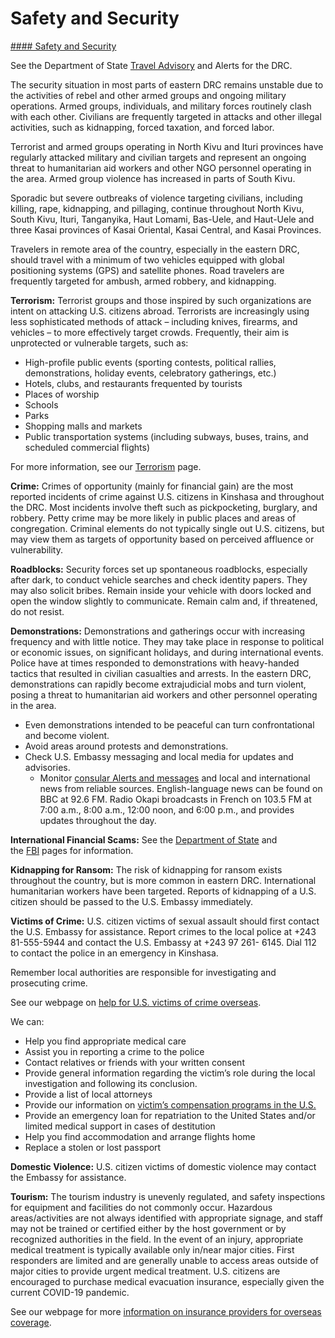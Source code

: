 # Safety and Security

[#### Safety and Security](javascript:void(0); "Safety and Security")

See the Department of State [Travel Advisory](https://travel.state.gov/content/travel/en/international-travel/International-Travel-Country-Information-Pages/DemocraticRepublicoftheCongoDRC.html) and Alerts for the DRC.

The security situation in most parts of eastern DRC remains unstable due to the activities of rebel and other armed groups and ongoing military operations. Armed groups, individuals, and military forces routinely clash with each other. Civilians are frequently targeted in attacks and other illegal activities, such as kidnapping, forced taxation, and forced labor.

Terrorist and armed groups operating in North Kivu and Ituri provinces have regularly attacked military and civilian targets and represent an ongoing threat to humanitarian aid workers and other NGO personnel operating in the area. Armed group violence has increased in parts of South Kivu.

Sporadic but severe outbreaks of violence targeting civilians, including killing, rape, kidnapping, and pillaging, continue throughout North Kivu, South Kivu, Ituri, Tanganyika, Haut Lomami, Bas-Uele, and Haut-Uele and three Kasai provinces of Kasai Oriental, Kasai Central, and Kasai Provinces.

Travelers in remote area of the country, especially in the eastern DRC, should travel with a minimum of two vehicles equipped with global positioning systems (GPS) and satellite phones. Road travelers are frequently targeted for ambush, armed robbery, and kidnapping.

**Terrorism:** Terrorist groups and those inspired by such organizations are intent on attacking U.S. citizens abroad. Terrorists are increasingly using less sophisticated methods of attack – including knives, firearms, and vehicles – to more effectively target crowds. Frequently, their aim is unprotected or vulnerable targets, such as:

* High-profile public events (sporting contests, political rallies, demonstrations, holiday events, celebratory gatherings, etc.)
* Hotels, clubs, and restaurants frequented by tourists
* Places of worship
* Schools
* Parks
* Shopping malls and markets
* Public transportation systems (including subways, buses, trains, and scheduled commercial flights)

For more information, see our [Terrorism](https://travel.state.gov/content/travel/en/international-travel/emergencies/terrorism.html) page.

**Crime:** Crimes of opportunity (mainly for financial gain) are the most reported incidents of crime against U.S. citizens in Kinshasa and throughout the DRC. Most incidents involve theft such as pickpocketing, burglary, and robbery. Petty crime may be more likely in public places and areas of congregation. Criminal elements do not typically single out U.S. citizens, but may view them as targets of opportunity based on perceived affluence or vulnerability.

**Roadblocks:** Security forces set up spontaneous roadblocks, especially after dark, to conduct vehicle searches and check identity papers. They may also solicit bribes. Remain inside your vehicle with doors locked and open the window slightly to communicate. Remain calm and, if threatened, do not resist.

**Demonstrations:** Demonstrations and gatherings occur with increasing frequency and with little notice. They may take place in response to political or economic issues, on significant holidays, and during international events. Police have at times responded to demonstrations with heavy-handed tactics that resulted in civilian casualties and arrests. In the eastern DRC, demonstrations can rapidly become extrajudicial mobs and turn violent, posing a threat to humanitarian aid workers and other personnel operating in the area.

* Even demonstrations intended to be peaceful can turn confrontational and become violent.
* Avoid areas around protests and demonstrations.
* Check U.S. Embassy messaging and local media for updates and advisories.
  + Monitor [consular Alerts and messages](https://cd.usembassy.gov/u-s-citizen-services/security-and-travel-information/) and local and international news from reliable sources. English-language news can be found on BBC at 92.6 FM. Radio Okapi broadcasts in French on 103.5 FM at 7:00 a.m., 8:00 a.m., 12:00 noon, and 6:00 p.m., and provides updates throughout the day.

**International Financial Scams:** See the [Department of State](https://travel.state.gov/content/travel/en/international-travel/emergencies/international-financial-scams.html) and the [FBI](http://www.fbi.gov/scams-safety/fraud) pages for information.

**Kidnapping for Ransom:** The risk of kidnapping for ransom exists throughout the country, but is more common in eastern DRC. International humanitarian workers have been targeted. Reports of kidnapping of a U.S. citizen should be passed to the U.S. Embassy immediately.

**Victims of Crime:** U.S. citizen victims of sexual assault should first contact the U.S. Embassy for assistance. Report crimes to the local police at +243 81-555-5944 and contact the U.S. Embassy at +243 97 261- 6145. Dial 112 to contact the police in an emergency in Kinshasa.

Remember local authorities are responsible for investigating and prosecuting crime.

See our webpage on [help for U.S. victims of crime overseas](https://travel.state.gov/content/travel/en/international-travel/emergencies/crime.html).

We can:

* Help you find appropriate medical care
* Assist you in reporting a crime to the police
* Contact relatives or friends with your written consent
* Provide general information regarding the victim’s role during the local investigation and following its conclusion.
* Provide a list of local attorneys
* Provide our information on [victim’s compensation programs in the U.S.](https://travel.state.gov/content/travel/en/international-travel/emergencies/crime.html)
* Provide an emergency loan for repatriation to the United States and/or limited medical support in cases of destitution
* Help you find accommodation and arrange flights home
* Replace a stolen or lost passport

**Domestic Violence:** U.S. citizen victims of domestic violence may contact the Embassy for assistance.

**Tourism:** The tourism industry is unevenly regulated, and safety inspections for equipment and facilities do not commonly occur. Hazardous areas/activities are not always identified with appropriate signage, and staff may not be trained or certified either by the host government or by recognized authorities in the field. In the event of an injury, appropriate medical treatment is typically available only in/near major cities. First responders are limited and are generally unable to access areas outside of major cities to provide urgent medical treatment. U.S. citizens are encouraged to purchase medical evacuation insurance, especially given the current COVID-19 pandemic.

See our webpage for more [information on insurance providers for overseas coverage](https://travel.state.gov/content/travel/en/international-travel/before-you-go/your-health-abroad/insurance-providers-overseas.html "Insurance Providers for Overseas Coverage").